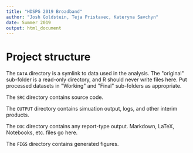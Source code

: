 ```yaml
---
title: "HDSPG 2019 Broadband"
author: "Josh Goldstein, Teja Pristavec, Kateryna Savchyn"
date: Summer 2019
output: html_document
---
```


# Project structure

The `DATA` directory is a symlink to data used in the analysis. 
The "original" sub-folder is a read-only directory, and R should never write files here. 
Put processed datasets in "Working" and "Final" sub-folders as appropriate.

The `SRC` directory contains source code. 

The `OUTPUT` directory contains  simuation output, logs, and other interim products.

The `DOC` directory contains any report-type output.
Markdown, LaTeX, Notebooks, etc. files go here.

The `FIGS` directory contains generated figures.